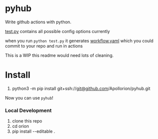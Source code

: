 # pyhub

Write github actions with python.

[test.py](test.py) contains all possible config options currently

when you run `python test.py` it generates [workflow.yaml](workflow.yaml) which you could commit to your repo and run in actions

This is a WIP this readme would need lots of cleaning.

# Install
1. python3 -m pip install git+ssh://git@github.com/Apollorion/pyhub.git

Now you can use `pyhub`!

### Local Development
1. clone this repo
2. cd orion
3. pip install --editable .
